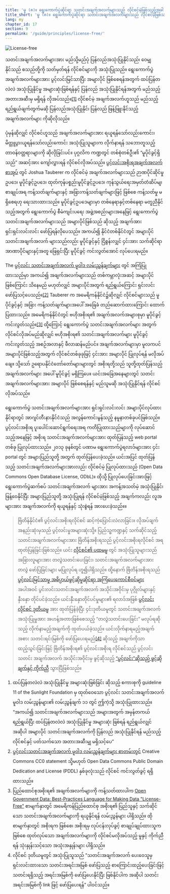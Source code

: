 ```yaml
---
title: 'မူ (၈)။ ရွေးကောက်ပွဲဆိုင်ရာ သတင်းအချက်အလက်များသည် လိုင်စင်မဲ့ဖြစ်သည့်အခါ ပွင့်လင်းမြင်သာမှု ရှိသည်'
title_short: 'မူ (၈)။ ရွေးကောက်ပွဲဆိုင်ရာ သတင်းအချက်အလက်များသည် လိုင်စင်မဲ့ဖြစ်သည့်အခါ ပွင့်လင်းမြင်သာမှု ရှိသည်'
lang: my
chapter_id: 17
section: 9
permalink: '/guide/principles/license-free/'
---
```


![License-free](/images/inventory/principles/license-free.png)

သတင်းအချက်အလက်များအား မည်သို့မည်ပုံ ပြန်လည်အသုံးပြုနိုင်သည်၊ ဝေမျှနိုင်သည် စသည်တို့ကို သတ်မှတ်ရန် လိုင်စင်များကို အသုံးပြုသည်။ ရွေးကောက်ပွဲအချက်အလက်များအား ပွင့်လင်းမြင်သာပြီး အများပိုင် ဖြစ်စေရန်အတွက် ထပ်ပြန်တလဲလဲ အသုံးပြုနိုင်မှု အများဆုံးဖြစ်ရန်နှင့် ပြန်လည် အသုံးပြုနိုင်ရန်အတွက် မည်သည့် အတားအဆီးမှ မရှိရန် လိုအပ်သည်။[\[1\]](#footnote-1) လိုင်စင်မဲ့ အချက်အလက်ဟူသည် မည်သည့် ရည်ရွယ်ချက်တွက်မဆို ပြန်လည်အသုံးပြုနိုင်၊ ပြန်လည် ဖြန့်ဖြူးနိုင်သည့် အချက်အလက်များ ကိုဆိုလိုသည်။

ပုံမှန်ဆိုလျှင် လိုင်စင်ဟူသည် အချက်အလက်များအား ရယူရန်သော်လည်းကောင်း၊ မိတ္တူပွားယူရန်သော်လည်းကောင်း အသုံးပြုသူများက လိုက်နာရန် သဘောတူသည့် တာဝန်ဝတ္တရားများကို ဆိုလိုခြင်းပင်။ ပုဂ္ဂလိက ကဏ္ဍတွင် တစ်စုံတစ်ဦး၏ “မူပိုင်ခွင့်ရှိသည်” အဆင့်အား ကျော်လွှားရန် လိုင်စင်လိုအပ်သည်။ [ပွင့်လင်းအစိုးရအချက်အလက် စာအုပ်](https://opengovdata.io/2014/no-discrimination-license-free/) တွင် Joshua Tauberer က လိုင်စင်မဲ့ အချက်အလက်များသည် ဉာဏပိုင်ဆိုင်မှုဥပဒေ၊ မူပိုင်ခွင့်ဥပဒေ၊ ထုတ်ကုန်ပစ္စည်းမူပိုင်ခွင့်ဥပဒေ၊ ကုန်သွယ်ရေးအမှတ်တံဆိပ်မျ၊ စာချုပ်အရ ကန့်သတ်ချက်များနှင့် အခြားကန့်သတ်ချက်များဖြင့် ဖြစ်စေ ကန့်သတ်မှု မရှိစေရဟု ရေးသားထားသည်။ မူပိုင်ခွင့်ဥပဒေများမှာ တစ်နေရာနှင့်တစ်နေရာ မတူညီနိုင်သည့်အတွက် ရွေးကောက်ပွဲ စီမံကျင်းပရေး အဖွဲ့အစည်းများအနေဖြင့် ရွေးကောက်ပွဲသတင်းအချက်အလက်များသည် အများပိုင်ဖြစ်သည် ဆိုသည့် အချက်အား ရှင်းရှင်းလင်းလင်း ဖော်ပြရန်လိုပေသည်။ အကယ်၍ နိုင်ငံတစ်နိုင်ငံတွင် အများပိုင် သတင်းအချက်အလက် များသည်လည်း မူပိုင်ခွင့်နှင့် ငြိစွန်းလျှင် ၄င်းအား သက်ဆိုင်ရာ အာဏာပိုင်များနှင့်အတူ ဖြေရှင်းပြီး မူပိုင်ခွင့် ကင်းလွတ်အောင် လုပ်ပေးရမည်။

The [ပွင့်လင်း သတင်းအချက်အလက် မူဝါဒ လမ်းညွှန်ချက်များ](http://sunlightfoundation.com/opendataguidelines/#license-free) တွင် အကြံပြုထားသည်မှာ အကယ်၍ အချက်အလက်များသည် တစ်ကမ္ဘာလုံးအဆင့် အများပိုင်ဖြစ်ကြောင်း သိနေမည် မဟုတ်လျှင် အများပိုင်အတွက် ရည်ရွယ်ကြောင်း ရှင်းလင်း ဖော်ပြသင့်ပေသည်။[\[2\]](#footnote-2) Tauberer က အမေရိကန်နိုင်ငံ၌ဆိုလျှင် လိုင်စင်များသည် မူပိုင်ခွင့်နှင့် အခြား ကန့်သတ်ချက်များအပေါ် အခြေခံ တည်ဆောက်ထားကြောင်း ထောက်ပြထားသည်။ အမေရိကန်နိုင်ငံတွင် ဗဟိုအစိုးရ၏ အချက်အလက်အများစုမှာ မူပိုင်ခွင့်ကင်းလွတ်သည်။[\[3\]](#footnote-3) ထို့ကြောင့် ရွေးကောက်ပွဲ သတင်းအချက်အလက်များ အတွက် လိုင်စင်လိုအပ်မည်ဆိုလျှင် ဗဟိုအစိုးရ၏ သတင်းအချက်အလက်များ မူပိုင်ခွင့်ကင်းလွတ်သည့် အစဉ်အလာနှင့် ဖီလာဆန်မည်ပင်။ အချက်အလက်များမှာ မူလကပင် အများပိုင်ဖြစ်သည့်အတွက် လိုင်စင်တစ်ခုခုဖြင့် ၄င်းအား အများပိုင် ပြုလုပ်ရန် မလိုအပ်ချေ။ သို့သော် ဥရောပနိုင်ငံတော်တော်များများတွင် အစိုးရတို့သည် သူတို့ထုတ်ပြန်သည့် အချက်အလက်များ အပေါ် မူပိုင်ခွင့် မရှိကြပေ။ ယင်းအခြေအနေများတွင် သတင်းအချက်အလက်များအား အများပိုင် ဖြစ်စေရန်နှင့် မည်သူမဆို အသုံးပြုနိုင်ရန် လိုင်စင်လိုအပ်သည်။

ရွေးကောက်ပွဲ သတင်းအချက်အလက်များအား ရှင်းရှင်းလင်းလင်း အများပိုင်လုပ်ထားနိုင်ရာတွင် အာဂျင်တီးနားနိုင်ငံသည် အလွန်ကောင်းမွန်သည့် နမူနာတစ်ခုပင်ဖြစ်သည်။ ပွင့်လင်းအစိုးရ ပူးပေါင်းဆောင်ရွက်ရေးအရ ကတိပြုထားသည်များကို လုပ်ဆောင်သည့်အနေဖြင့် အစိုးရ သတင်းအချက်အလက်များအား ထုတ်ပြန်သည့် web portal တစ်ခု ပြုလုပ်ထားသည်။ ၂၀၁၃ ခုနစ်တွင် ပဏာမ ရွေးကောက်ပွဲရလာဒ်များအား ၄င်း portal တွင် အများပြည်သူတို့ အတွက် ထုတ်ပြန်ပေးခဲ့သည်။ ယင်းအပြင် ထုတ်ပြန်သည့် သတင်းအချက်အလက်များအားလည်း လိုင်စင်မဲ့ ပြုလုပ်ထားသည် (Open Data Commons Open Database License, ODbL)။ ထိုသို့ ပြုလုပ်ပေးခြင်းအားဖြင့် ရွေးကောက်ပွဲဆက်စပ် သတင်းအချက်အလက် များအား အကန့်အသတ်မဲ့ အသုံးပြုနိုင်၊ ဖြန့်ဝေနိုင်ပြီး အများပြည်သူတို့ အသုံးပြုရန် လိုင်စင်မဲ့ဖြစ်သည့် အချက်ကလည်း လူအများအား အချက်အလက်ကို ရယူရန်နှင့် သုံးစွဲရန် အားပေးခဲ့သည်။။

> ဗြိတိန်နိုင်ငံ၏ ပွင့်လင်းအစိုးရလိုင်စင် ဆင့်ကဲ့ပြောင်းလဲလာခြင်း။ လိုအပ်ချက် အနည်းဆုံးမှသည် ပွင့်လင်းမှုအများဆုံးသို့။ ပြည်သူ့ကဏ္ဍနှင့် သက်ဆိုင်သည့် သတင်းအချက်အလက်များအား ဗြိတိန်အစိုးရသည် ပွင့်လင်းအစိုးရလိုင်စင် အရ ထုတ်ပြန်ခြင်းဖြစ်သည်။ ယင်း [လိုင်စင်၏ ပထမမူ](http://www.nationalarchives.gov.uk/doc/open-government-licence/version/1/) တွင် အသုံးပြုသူများသည် အခြားလူများအား တလွဲသတင်းပေးခြင်း၊ သတင်းအချက်အလက်များအား တလွဲ ဖော်ပြခြင်းများ မပြုလုပ်ရ ဟူ၍ပါရှိသည်။ ထို့နောက် ဗြိတိန်အစိုးရသည် [ပွင့်လင်းမြင်သာမှု အဓိပ္ပာယ်ဖွင့်ဆိုမှုဆိုင်ရာ အကြံပေးကောင်စီဝင်များ](http://opendefinition.org/advisory-council/) အပါအဝင် ပွင်းလင်းသတင်းအချက်အလက် အသိုင်းအဝိုင်းမှ ပုဂ္ဂိုလ်များနှင့် နှီးနှော တိုင်ပင်ခဲ့သည်။ ယင်းနှီးနှောတိုင်ပင်မှုများ၏ ရလာဒ်အဖြစ် [ပွင့်လင်းလိုင်စင် ဒုတိယမူ](http://www.nationalarchives.gov.uk/doc/open-government-licence/version/2/) အား ထုတ်ပြန်ခဲ့ပြီး ၄င်းဒုတိယမူတွင် သတင်းအချက်အလက်အသုံးပြုမှုအား အဟန့်အတားဖြစ်စေသည့် “တလွဲသတင်းပေးခြင်း” မလုပ်ရဆိုသည့် လိုက်နာမည့်အချက်ကို ထုတ်ပယ်ခဲ့သည်။ ယင်းလိုက်နာရမည့်အချက် အစား သတင်းရင်းမြစ်ကို ဖော်ပြပေးရမည်[\[4\]](#footnote-4) ဆိုသည့် အချက်ကိုသာ ထည့်သွင်းခြင်းဖြင့် ဗြိတိန်အစိုးရ၏ ပွင့်လင်းအစိုးရ လိုင်စင်သည် ပွင့်လင်း သတင်း အချက်အလက် အသိုင်းအဝိုင်းမှ ဖွင့်ဆိုသည့် [“ပွင့်လင်း”ဆိုသည့် ဖွင့်ဆိုချက်နှင့် ကိုက်ညီ](http://opendefinition.org/licenses/process/) သွားပြီဖြစ်သည်။

1.  [](#reference-1)ထပ်ပြန်တလဲလဲ အသုံးပြုနိုင်မှု အများဆုံးဖြစ်ခြင်း ဆိုသည့် စကားစုကို guideline 11 of the Sunlight Foundation မှ ထုတ်ဝေသော ပွင့်လင်း သတင်းအချက်အလက် မူဝါဒ လမ်းညွှန်များ၏ လမ်းညွှန်ချက် ၁၁ တွင် ဤကဲ့သို့ အသုံးပြုထားသည်။ “အကယ်၍ သတင်းအချက်အလက်များသည် အများအတွက် အမှန်တကယ် ရည်ရွယ်ပြီး ထပ်ပြန်တလဲလဲ အသုံးပြုနိုင်မှု အများဆုံး ဖြစ်ရန် ရည်ရွယ်လျှင် အဆိုပါ အများပိုင် သတင်းအချက်အလက်ကို ပြန်လည် အသုံးပြုနိုင်ရန် မည်သည့် လိုင်စင်နှင့် ပတ်သက်သော အတားအဆီးမျှ မရှိသင့်ပေ”
2.  [](#reference-2)[ပွင့်လင်းသတင်းအချက်အလက် မူဝါဒ လမ်းညွှန်ချက်များ စာတမ်းတွင်](http://sunlightfoundation.com/opendataguidelines/#license-free) Creative Commons CC0 statement သို့မဟုတ် Open Data Commons Public Domain Dedication and License (PDDL) နှစ်ခုလုံးသည် လိုင်စင် ကင်းလွတ်ခွင့် ရရှိထားသည်။
3.  [](#reference-3)ပြည်ထောင်စုအစိုးရ၏ အချက်အလက်များကို ကန့်သတ်ထားပါက [Open Government Data: Best-Practices Language for Making Data "License-Free"](https://theunitedstates.io/licensing/) စာမျက်နှာတွင် အမေရိကန်ပြည်ထောင်စု အစိုးရ၏ ပြည်သူနှင့် သက်ဆိုင်သော သတင်းအချက်အလက်များကို ရယူနိုင်ရန် လမ်းညွှန်များ ပါရှိသည်။ ထိုစာမျက်နှာတွင် အစိုးရက ဖြစ်စေ၊ အစိုးရမှ လုပ်ငန်းလုပ်ခွင့် စာချုပ်ချုပ်ထားသူက ဖြစ်စေ ထုတ်လုပ်သော အချက်အလက်များကို လိုင်စင်မလိုအပ်သည့် မူနှင့် ကိုက်ညီရန် သုံးနှုန်းသင့်သော အသုံးအနှုန်းများ ပါရှိသည်။
4.  [](#reference-4)လိုင်စင် ဒုတိယမူတွင် အသုံးပြုသူသည် "သတင်းအချက်အလက် ပေးဝေသူမှ ရှင်းလင်းထားသော သတင်းအရင်းအမြစ် ဖော်ပြသည့် စာကြောင်းထည့်ပေးခြင်းဖြင့် သတင်းရရှိသည့် အရင်းအမြစ်ကို ဖော်ပြပေးနိုင်ပြီး ဖြစ်နိုင်ပါက အဆိုပါ သတင်းအရင်းအမြစ်ကို link ဖြင့် ဖော်ပြပေးရန်" ပါဝင်သည်။
